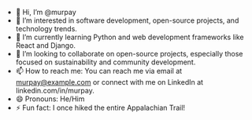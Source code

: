 - 👋 Hi, I’m @murpay
- 👀 I’m interested in software development, open-source projects, and technology trends.
- 🌱 I’m currently learning Python and web development frameworks like React and Django.
- 💞️ I’m looking to collaborate on open-source projects, especially those focused on sustainability and community development.
- 📫 How to reach me: You can reach me via email at murpay@example.com or connect with me on LinkedIn at linkedin.com/in/murpay.
- 😄 Pronouns: He/Him
- ⚡ Fun fact: I once hiked the entire Appalachian Trail!
